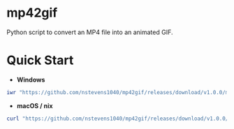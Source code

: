 # mp42gif
Python script to convert an MP4 file into an animated GIF.  
# Quick Start  
   - **Windows**  
```ps1
iwr "https://github.com/nstevens1040/mp42gif/releases/download/v1.0.0/mp42gif.exe" -OutFile "mp42gif.exe"
```  
   - **macOS / nix**  
```ps1
curl "https://github.com/nstevens1040/mp42gif/releases/download/v1.0.0/mp42gif" --output "mp42gif"
```  
